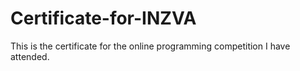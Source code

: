 # Certificate-for-INZVA
This is the certificate for the online programming competition I have attended.
